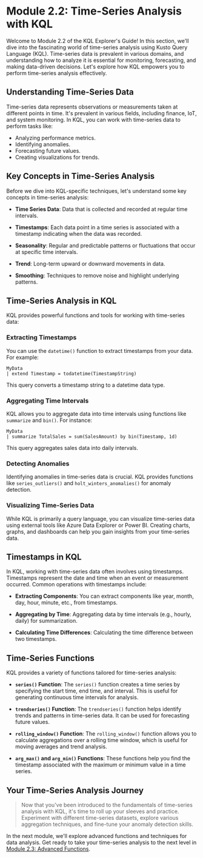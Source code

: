 # Module 2.2: Time-Series Analysis with KQL

Welcome to Module 2.2 of the KQL Explorer's Guide! In this section, we'll dive into the fascinating world of time-series analysis using Kusto Query Language (KQL). Time-series data is prevalent in various domains, and understanding how to analyze it is essential for monitoring, forecasting, and making data-driven decisions. Let's explore how KQL empowers you to perform time-series analysis effectively.

## Understanding Time-Series Data

Time-series data represents observations or measurements taken at different points in time. It's prevalent in various fields, including finance, IoT, and system monitoring. In KQL, you can work with time-series data to perform tasks like:

- Analyzing performance metrics.
- Identifying anomalies.
- Forecasting future values.
- Creating visualizations for trends.

## Key Concepts in Time-Series Analysis

Before we dive into KQL-specific techniques, let's understand some key concepts in time-series analysis:

- **Time Series Data**: Data that is collected and recorded at regular time intervals.

- **Timestamps**: Each data point in a time series is associated with a timestamp indicating when the data was recorded.

- **Seasonality**: Regular and predictable patterns or fluctuations that occur at specific time intervals.

- **Trend**: Long-term upward or downward movements in data.

- **Smoothing**: Techniques to remove noise and highlight underlying patterns.

## Time-Series Analysis in KQL

KQL provides powerful functions and tools for working with time-series data:

### Extracting Timestamps

You can use the `datetime()` function to extract timestamps from your data. For example:

```kql
MyData
| extend Timestamp = todatetime(TimestampString)
```

This query converts a timestamp string to a datetime data type.

### Aggregating Time Intervals

KQL allows you to aggregate data into time intervals using functions like `summarize` and `bin()`. For instance:

```kql
MyData
| summarize TotalSales = sum(SalesAmount) by bin(Timestamp, 1d)
```

This query aggregates sales data into daily intervals.

### Detecting Anomalies

Identifying anomalies in time-series data is crucial. KQL provides functions like `series_outliers()` and `holt_winters_anomalies()` for anomaly detection.

### Visualizing Time-Series Data

While KQL is primarily a query language, you can visualize time-series data using external tools like Azure Data Explorer or Power BI. Creating charts, graphs, and dashboards can help you gain insights from your time-series data.

## Timestamps in KQL

In KQL, working with time-series data often involves using timestamps. Timestamps represent the date and time when an event or measurement occurred. Common operations with timestamps include:

- **Extracting Components**: You can extract components like year, month, day, hour, minute, etc., from timestamps.

- **Aggregating by Time**: Aggregating data by time intervals (e.g., hourly, daily) for summarization.

- **Calculating Time Differences**: Calculating the time difference between two timestamps.

## Time-Series Functions

KQL provides a variety of functions tailored for time-series analysis:

- **`series()` Function**: The `series()` function creates a time series by specifying the start time, end time, and interval. This is useful for generating continuous time intervals for analysis.

- **`trendseries()` Function**: The `trendseries()` function helps identify trends and patterns in time-series data. It can be used for forecasting future values.

- **`rolling_window()` Function**: The `rolling_window()` function allows you to calculate aggregations over a rolling time window, which is useful for moving averages and trend analysis.

- **`arg_max()` and `arg_min()` Functions**: These functions help you find the timestamp associated with the maximum or minimum value in a time series.

## Your Time-Series Analysis Journey

> Now that you've been introduced to the fundamentals of time-series analysis with KQL, it's time to roll up your sleeves and practice. Experiment with different time-series datasets, explore various aggregation techniques, and fine-tune your anomaly detection skills.

In the next module, we'll explore advanced functions and techniques for data analysis. Get ready to take your time-series analysis to the next level in [Module 2.3: Advanced Functions](2.3_Advanced_Functions.md).
